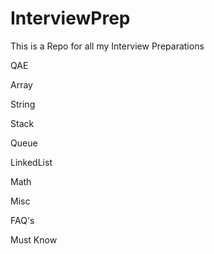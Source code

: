 # InterviewPrep

This is a Repo for all my Interview Preparations


QAE

Array

String

Stack

Queue

LinkedList

Math

Misc

FAQ's

Must Know
